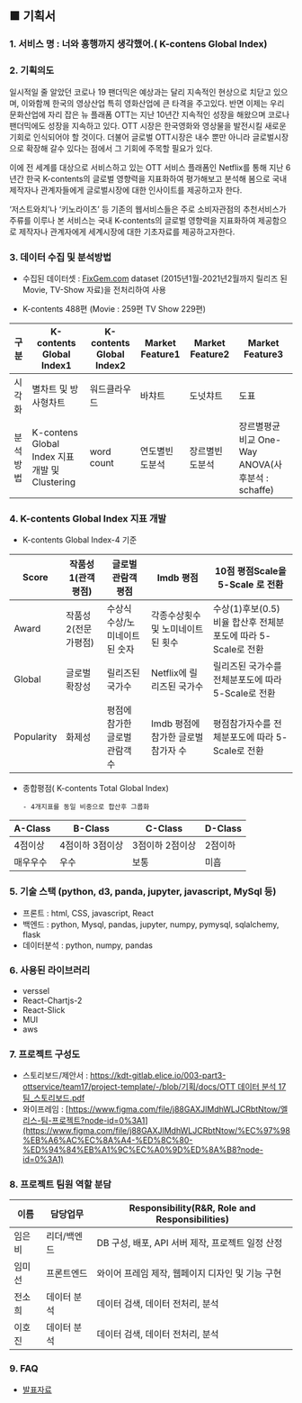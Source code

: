 ## ■ 기획서

### 1. **서비스 명** : 너와 흥행까지 생각했어.( K-contens Global Index)

### 2. **기획의도**

일시적일 줄 알았던 코로나 19 팬더믹은 예상과는 달리 지속적인 현상으로 치닫고 있으며, 이와함께 한국의 영상산업 특히 영화산업에 큰 타격을 주고있다. 반면 이제는 우리 문화산업에 자리 잡은 뉴 플래폼 OTT는 지난 10년간 지속적인 성장을 해왔으며 코로나 팬더믹에도 성장을 지속하고 있다. OTT 시장은 한국영화와 영상물을 발전시킬 새로운 기회로 인식되어야 할 것이다. 더불어 글로벌 OTT시장은 내수 뿐만 아니라 글로벌시장으로 확장해 갈수 있다는 점에서 그 기회에 주목할 필요가 있다.

이에 전 세계를 대상으로 서비스하고 있는 OTT 서비스 플래폼인 Netflix를 통해 지난 6년간 한국 K-contents의 글로벌 영향력을 지표화하여 평가해보고 분석해 봄으로 국내 제작자나 관계자들에게 글로벌시장에 대한 인사이트를 제공하고자 한다.

‘저스트와치’나 ‘키노라이츠’ 등 기존의 웹서비스들은 주로 소비자관점의 추천서비스가 주류를 이루나 본 서비스는 국내 K-contents의 글로벌 영향력을 지표화하여 제공함으로 제작자나 관계자에게 세계시장에 대한 기초자료를 제공하고자한다.

### 3. **데이터 수집 및 분석방법**

- 수집된 데이터셋 : [FixGem.com](http://FixGem.com) dataset (2015년1월-2021년2월까지 릴리즈 된 Movie, TV-Show 자료)을 전처리하여 사용

- K-contents 488편 (Movie : 259편 TV Show 229편)

| 구분     | K-contents Global Index1                      | K-contents Global Index2 | Market Feature1 | Market Feature2 | Market Feature3                                  |
| -------- | --------------------------------------------- | ------------------------ | --------------- | --------------- | ------------------------------------------------ |
| 시각화   | 별차트 및 방사형차트                          | 워드클라우드             | 바챠트          | 도넛챠트        | 도표                                             |
| 분석방법 | K-contens Global Index 지표개발 및 Clustering | word count               | 연도별빈도분석  | 장르별빈도분석  | 장르별평균비교 One-Way ANOVA(사후분석 : schaffe) |

### 4. **K-contents Global Index 지표 개발**

- K-contents Global Index-4 기준

| Score      | 작품성1(관객평점)    | 글로벌 관람객 평점             | Imdb 평점                           | 10점 평점Scale을 5-Scale 로 전환                              |
| ---------- | -------------------- | ------------------------------ | ----------------------------------- | ------------------------------------------------------------- |
| Award      | 작품성 2(전문가평점) | 수상식 수상/노미네이트된 숫자  | 각종수상횟수 및 노미네이트 된 횟수  | 수상(1)후보(0.5) 비율 합산후 전체분포도에 따라 5-Scale로 전환 |
| Global     | 글로벌확장성         | 릴리즈된 국가수                | Netflix에 릴리즈된 국가수           | 릴리즈된 국가수를 전체분포도에 따라 5-Scale로 전환            |
| Popularity | 화제성               | 평점에 참가한 글로벌 관람객 수 | Imdb 평점에 참가한 글로벌 참가자 수 | 평점참가자수를 전체분포도에 따라 5-Scale로 전환               |

- 종합평점( K-contents Total Global Index)

      - 4개지표를 동일 비중으로 합산후 그룹화

| A-Class  | B-Class         | C-Class         | D-Class |
| -------- | --------------- | --------------- | ------- |
| 4점이상  | 4점이하 3점이상 | 3점이하 2점이상 | 2점이하 |
| 매우우수 | 우수            | 보통            | 미흡    |

### 5. 기술 스택 (python, d3, panda, jupyter, javascript, MySql 등)

- 프론트 : html, CSS, javascript, React
- 백엔드 : python, Mysql, pandas, jupyter, numpy, pymysql, sqlalchemy, flask
- 데이터분석 : python, numpy, pandas

### 6. 사용된 라이브러리

- verssel
- React-Chartjs-2
- React-Slick
- MUI
- aws

### 7. 프로젝트 구성도

- 스토리보드/제안서 : [https://kdt-gitlab.elice.io/003-part3-ottservice/team17/project-template/-/blob/기획/docs/OTT 데이터 분석 17팀\_스토리보드.pdf](https://kdt-gitlab.elice.io/003-part3-ottservice/team17/project-template/-/blob/%EA%B8%B0%ED%9A%8D/docs/OTT%20%EB%8D%B0%EC%9D%B4%ED%84%B0%20%EB%B6%84%EC%84%9D%2017%ED%8C%80_%EC%8A%A4%ED%86%A0%EB%A6%AC%EB%B3%B4%EB%93%9C.pdf)
- 와이프레임 : [https://www.figma.com/file/j88GAXJlMdhWLJCRbtNtow/엘리스-팀-프로젝트?node-id=0%3A1](https://www.figma.com/file/j88GAXJlMdhWLJCRbtNtow/%EC%97%98%EB%A6%AC%EC%8A%A4-%ED%8C%80-%ED%94%84%EB%A1%9C%EC%A0%9D%ED%8A%B8?node-id=0%3A1)

### 8. 프로젝트 팀원 역할 분담

| 이름   | 담당업무    | Responsibility(R&R, Role and Responsibilities)   |
| ------ | ----------- | ------------------------------------------------ |
| 임은비 | 리더/백엔드 | DB 구성, 배포, API 서버 제작, 프로젝트 일정 산정 |
| 임미선 | 프론트엔드  | 와이어 프레임 제작, 웹페이지 디자인 및 기능 구현 |
| 전소희 | 데이터 분석 | 데이터 검색, 데이터 전처리, 분석                 |
| 이호진 | 데이터 분석 | 데이터 검색, 데이터 전처리, 분석                 |

### 9. FAQ

- [발표자료](https://kdt-gitlab.elice.io/003-part3-ottservice/team17/project-template/-/blob/%EA%B8%B0%ED%9A%8D/docs/OTT%EC%84%9C%EB%B9%84%EC%8A%A4_17%ED%8C%80_%EC%B5%9C%EC%A2%85%20%EB%B0%9C%ED%91%9C.pdf)
